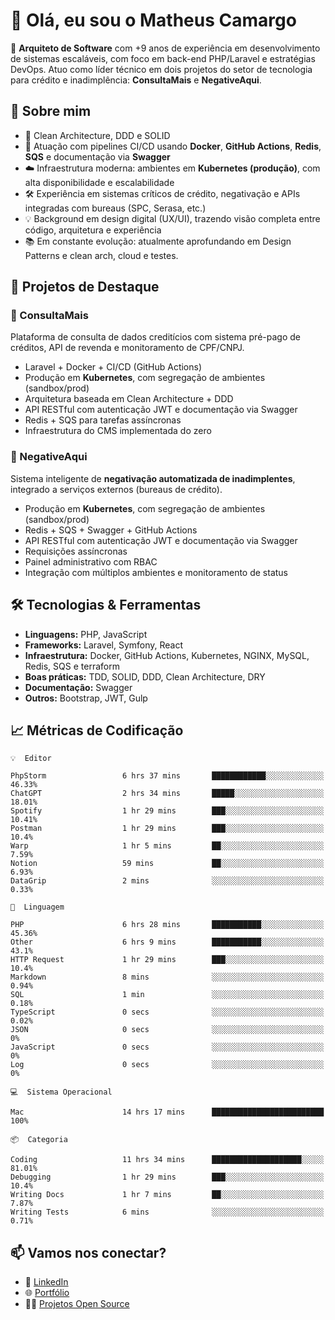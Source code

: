 # 👋 Olá, eu sou o Matheus Camargo

🎯 **Arquiteto de Software** com +9 anos de experiência em desenvolvimento de sistemas escaláveis, com foco em back-end PHP/Laravel e estratégias DevOps. Atuo como líder técnico em dois projetos do setor de tecnologia para crédito e inadimplência: **ConsultaMais** e **NegativeAqui**.

## 🧠 Sobre mim

- 🚀 Clean Architecture, DDD e SOLID
- 🔁 Atuação com pipelines CI/CD usando **Docker**, **GitHub Actions**, **Redis**, **SQS** e documentação via **Swagger**
- ☁️ Infraestrutura moderna: ambientes em **Kubernetes (produção)**, com alta disponibilidade e escalabilidade
- 🛠️ Experiência em sistemas críticos de crédito, negativação e APIs integradas com bureaus (SPC, Serasa, etc.)
- 💡 Background em design digital (UX/UI), trazendo visão completa entre código, arquitetura e experiência
- 📚 Em constante evolução: atualmente aprofundando em Design Patterns e clean arch, cloud e testes.

## 🚧 Projetos de Destaque

### 🔹 ConsultaMais
Plataforma de consulta de dados creditícios com sistema pré-pago de créditos, API de revenda e monitoramento de CPF/CNPJ.

- Laravel + Docker + CI/CD (GitHub Actions)
- Produção em **Kubernetes**, com segregação de ambientes (sandbox/prod)
- Arquitetura baseada em Clean Architecture + DDD
- API RESTful com autenticação JWT e documentação via Swagger
- Redis + SQS para tarefas assíncronas
- Infraestrutura do CMS implementada do zero

### 🔹 NegativeAqui
Sistema inteligente de **negativação automatizada de inadimplentes**, integrado a serviços externos (bureaus de crédito).

- Produção em **Kubernetes**, com segregação de ambientes (sandbox/prod)
- Redis + SQS + Swagger + GitHub Actions
- API RESTful com autenticação JWT e documentação via Swagger
- Requisições assíncronas
- Painel administrativo com RBAC
- Integração com múltiplos ambientes e monitoramento de status

## 🛠️ Tecnologias & Ferramentas

- **Linguagens:** PHP, JavaScript
- **Frameworks:** Laravel, Symfony, React
- **Infraestrutura:** Docker, GitHub Actions, Kubernetes, NGINX, MySQL, Redis, SQS e terraform
- **Boas práticas:** TDD, SOLID, DDD, Clean Architecture, DRY
- **Documentação:** Swagger
- **Outros:** Bootstrap, JWT, Gulp

## 📈 Métricas de Codificação

```text
💡  Editor

PhpStorm                 6 hrs 37 mins       ████████████░░░░░░░░░░░░░     46.33%
ChatGPT                  2 hrs 34 mins       █████░░░░░░░░░░░░░░░░░░░░     18.01%
Spotify                  1 hr 29 mins        ███░░░░░░░░░░░░░░░░░░░░░░     10.41%
Postman                  1 hr 29 mins        ███░░░░░░░░░░░░░░░░░░░░░░      10.4%
Warp                     1 hr 5 mins         ██░░░░░░░░░░░░░░░░░░░░░░░      7.59%
Notion                   59 mins             ██░░░░░░░░░░░░░░░░░░░░░░░      6.93%
DataGrip                 2 mins              ░░░░░░░░░░░░░░░░░░░░░░░░░      0.33%
```
```text
💬  Linguagem

PHP                      6 hrs 28 mins       ███████████░░░░░░░░░░░░░░     45.36%
Other                    6 hrs 9 mins        ███████████░░░░░░░░░░░░░░      43.1%
HTTP Request             1 hr 29 mins        ███░░░░░░░░░░░░░░░░░░░░░░      10.4%
Markdown                 8 mins              ░░░░░░░░░░░░░░░░░░░░░░░░░      0.94%
SQL                      1 min               ░░░░░░░░░░░░░░░░░░░░░░░░░      0.18%
TypeScript               0 secs              ░░░░░░░░░░░░░░░░░░░░░░░░░      0.02%
JSON                     0 secs              ░░░░░░░░░░░░░░░░░░░░░░░░░         0%
JavaScript               0 secs              ░░░░░░░░░░░░░░░░░░░░░░░░░         0%
Log                      0 secs              ░░░░░░░░░░░░░░░░░░░░░░░░░         0%
```
```text
💻  Sistema Operacional

Mac                      14 hrs 17 mins      █████████████████████████       100%
```
```text
📦  Categoria

Coding                   11 hrs 34 mins      ████████████████████░░░░░     81.01%
Debugging                1 hr 29 mins        ███░░░░░░░░░░░░░░░░░░░░░░      10.4%
Writing Docs             1 hr 7 mins         ██░░░░░░░░░░░░░░░░░░░░░░░      7.87%
Writing Tests            6 mins              ░░░░░░░░░░░░░░░░░░░░░░░░░      0.71%
```

## 📫 Vamos nos conectar?

- 💼 [LinkedIn](https://www.linkedin.com/in/matheuscamargoxavier)
- 🌐 [Portfólio](https://matheuscamargo.co)
- 🧑‍💻 [Projetos Open Source](https://github.com/bymatheus)
